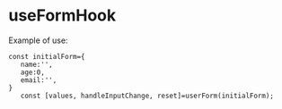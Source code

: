 # useFormHook

Example of use:

```
const initialForm={
   name:'',
   age:0,
   email:'',
}
   const [values, handleInputChange, reset]=userForm(initialForm);
```
